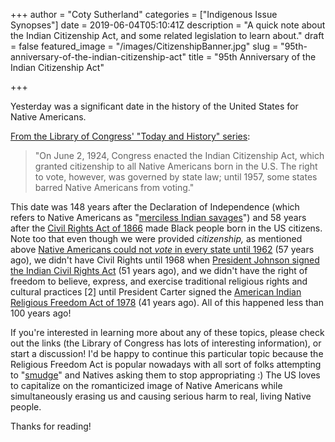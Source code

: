 +++
author = "Coty Sutherland"
categories = ["Indigenous Issue Synopses"]
date = 2019-06-04T05:10:41Z
description = "A quick note about the Indian Citizenship Act, and some related legislation to learn about."
draft = false
featured_image = "/images/CitizenshipBanner.jpg"
slug = "95th-anniversary-of-the-indian-citizenship-act"
title = "95th Anniversary of the Indian Citizenship Act"

+++


Yesterday was a significant date in the history of the United States for Native Americans.

[From the Library of Congress' "Today and History" series](https://www.loc.gov/item/today-in-history/june-02/):

> "On June 2, 1924, Congress enacted the Indian Citizenship Act, which granted citizenship to all Native Americans born in the U.S. The right to vote, however, was governed by state law; until 1957, some states barred Native Americans from voting."

This date was 148 years after the Declaration of Independence (which refers to Native Americans as "[merciless Indian savages](https://newsmaven.io/indiancountrytoday/archive/the-declaration-of-independence-jefferson-s-merciless-indian-savages-EmVV6rdnf0K7yySmG5hbOw/)") and 58 years after the [Civil Rights Act of 1866](https://en.wikipedia.org/wiki/Civil_Rights_Act_of_1866) made Black people born in the US citizens. Note too that even though we were provided _citizenship,_ as mentioned above  [Native Americans could not _vote_ in every state until 1962](https://www.history.com/news/native-american-voting-rights-citizenship) (57 years ago), we didn't have Civil Rights until 1968 when [President Johnson signed the Indian Civil Rights Act](https://www.nlm.nih.gov/nativevoices/timeline/516.html) (51 years ago), and we didn't have the right of freedom to believe, express, and exercise traditional religious rights and cultural practices [2] until President Carter signed the [American Indian Religious Freedom Act of 1978](https://en.wikipedia.org/wiki/American_Indian_Religious_Freedom_Act) (41 years ago). All of this happened less than 100 years ago!

If you're interested in learning more about any of these topics, please check out the links (the Library of Congress has lots of interesting information), or start a discussion! I'd be happy to continue this particular topic because the Religious Freedom Act is popular nowadays with all sort of folks attempting to "[smudge](https://en.wikipedia.org/wiki/Smudging)" and Natives asking them to stop appropriating :) The US loves to capitalize on the romanticized image of Native Americans while simultaneously erasing us and causing serious harm to real, living Native people.

Thanks for reading!

